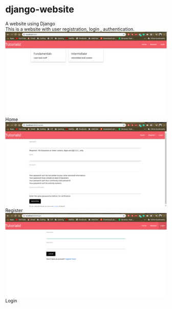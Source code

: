 # django-website
A website using Django
<br>This is a website with user registration, login , authentication.
![Home](https://github.com/rupeish/django-website/blob/master/demo/home.png)
Home
<br>
![Home](https://github.com/rupeish/django-website/blob/master/demo/register.png)
Register
<br>
![Home](https://github.com/rupeish/django-website/blob/master/demo/login.png)
Login
